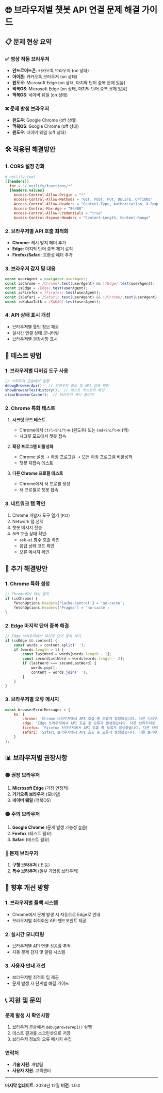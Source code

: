 # 🌐 브라우저별 챗봇 API 연결 문제 해결 가이드

## 📋 문제 현상 요약

### ✅ 정상 작동 브라우저
- **안드로이드폰**: 카카오톡 브라우저 (on 상태)
- **아이폰**: 카카오톡 브라우저 (on 상태)
- **윈도우**: Microsoft Edge (on 상태, 마지막 단어 중복 문제 있음)
- **맥북OS**: Microsoft Edge (on 상태, 마지막 단어 중복 문제 있음)
- **맥북OS**: 네이버 웨일 (on 상태)

### ❌ 문제 발생 브라우저
- **윈도우**: Google Chrome (off 상태)
- **맥북OS**: Google Chrome (off 상태)
- **윈도우**: 네이버 웨일 (off 상태)

## 🛠️ 적용된 해결방안

### 1. CORS 설정 강화
```toml
# netlify.toml
[[headers]]
  for = "/.netlify/functions/*"
  [headers.values]
    Access-Control-Allow-Origin = "*"
    Access-Control-Allow-Methods = "GET, POST, PUT, DELETE, OPTIONS"
    Access-Control-Allow-Headers = "Content-Type, Authorization, X-Requested-With, Accept, Origin"
    Access-Control-Max-Age = "86400"
    Access-Control-Allow-Credentials = "true"
    Access-Control-Expose-Headers = "Content-Length, Content-Range"
```

### 2. 브라우저별 API 호출 최적화
- **Chrome**: 캐시 방지 헤더 추가
- **Edge**: 마지막 단어 중복 제거 로직
- **Firefox/Safari**: 호환성 헤더 추가

### 3. 브라우저 감지 및 대응
```javascript
const userAgent = navigator.userAgent;
const isChrome = /Chrome/.test(userAgent) && !/Edge/.test(userAgent);
const isEdge = /Edge/.test(userAgent);
const isFirefox = /Firefox/.test(userAgent);
const isSafari = /Safari/.test(userAgent) && !/Chrome/.test(userAgent);
const isKakaoTalk = /KAKAO/.test(userAgent);
```

### 4. API 상태 표시 개선
- 브라우저별 툴팁 정보 제공
- 실시간 연결 상태 모니터링
- 브라우저별 권장사항 표시

## 🧪 테스트 방법

### 1. 브라우저별 디버깅 도구 사용
```javascript
// 브라우저 콘솔에서 실행
debugBrowserApi();  // 브라우저 정보 및 API 상태 확인
showBrowserTestHistory();  // 테스트 히스토리 확인
clearBrowserCache();  // 브라우저 캐시 클리어
```

### 2. Chrome 특화 테스트
1. **시크릿 모드 테스트**
   - Chrome에서 `Ctrl+Shift+N` (윈도우) 또는 `Cmd+Shift+N` (맥)
   - 시크릿 모드에서 챗봇 접속

2. **확장 프로그램 비활성화**
   - Chrome 설정 → 확장 프로그램 → 모든 확장 프로그램 비활성화
   - 챗봇 재접속 테스트

3. **다른 Chrome 프로필 테스트**
   - Chrome에서 새 프로필 생성
   - 새 프로필로 챗봇 접속

### 3. 네트워크 탭 확인
1. Chrome 개발자 도구 열기 (`F12`)
2. Network 탭 선택
3. 챗봇 메시지 전송
4. API 호출 상태 확인:
   - `ask-ai` 함수 호출 확인
   - 응답 상태 코드 확인
   - 오류 메시지 확인

## 🔧 추가 해결방안

### 1. Chrome 특화 설정
```javascript
// Chrome에서 캐시 방지
if (isChrome) {
    fetchOptions.headers['Cache-Control'] = 'no-cache';
    fetchOptions.headers['Pragma'] = 'no-cache';
}
```

### 2. Edge 마지막 단어 중복 해결
```javascript
// Edge 브라우저에서 마지막 단어 중복 제거
if (isEdge && content) {
    const words = content.split(' ');
    if (words.length > 1) {
        const lastWord = words[words.length - 1];
        const secondLastWord = words[words.length - 2];
        if (lastWord === secondLastWord) {
            words.pop();
            content = words.join(' ');
        }
    }
}
```

### 3. 브라우저별 오류 메시지
```javascript
const browserErrorMessages = {
    ko: {
        chrome: 'Chrome 브라우저에서 API 호출 중 오류가 발생했습니다. 다른 브라우저로 시도해보세요.',
        edge: 'Edge 브라우저에서 API 호출 중 오류가 발생했습니다. 다른 브라우저로 시도해보세요.',
        firefox: 'Firefox 브라우저에서 API 호출 중 오류가 발생했습니다. 다른 브라우저로 시도해보세요.',
        safari: 'Safari 브라우저에서 API 호출 중 오류가 발생했습니다. 다른 브라우저로 시도해보세요.'
    }
};
```

## 📊 브라우저별 권장사항

### 🟢 권장 브라우저
1. **Microsoft Edge** (가장 안정적)
2. **카카오톡 브라우저** (모바일)
3. **네이버 웨일** (맥북OS)

### 🟡 주의 브라우저
1. **Google Chrome** (문제 발생 가능성 높음)
2. **Firefox** (테스트 필요)
3. **Safari** (테스트 필요)

### 🔴 문제 브라우저
1. **구형 브라우저** (IE 등)
2. **특수 브라우저** (일부 기업용 브라우저)

## 🚀 향후 개선 방향

### 1. 브라우저별 폴백 시스템
- Chrome에서 문제 발생 시 자동으로 Edge로 안내
- 브라우저별 최적화된 API 엔드포인트 제공

### 2. 실시간 모니터링
- 브라우저별 API 연결 성공률 추적
- 자동 문제 감지 및 알림 시스템

### 3. 사용자 안내 개선
- 브라우저별 최적화 팁 제공
- 문제 발생 시 단계별 해결 가이드

## 📞 지원 및 문의

### 문제 발생 시 확인사항
1. 브라우저 콘솔에서 `debugBrowserApi()` 실행
2. 테스트 결과를 스크린샷으로 저장
3. 브라우저 정보와 오류 메시지 수집

### 연락처
- **기술 지원**: 개발팀
- **사용자 지원**: 고객센터

---

**마지막 업데이트**: 2024년 12월
**버전**: 1.0.0 